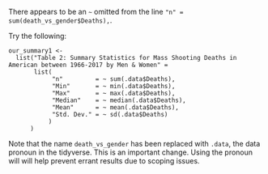 There appears to be an `~` omitted from the line `"n" = sum(death_vs_gender$Deaths),`.

Try the following:

    our_summary1 <- 
      list("Table 2: Summary Statistics for Mass Shooting Deaths in American between 1966-2017 by Men & Women" = 
           list(
                "n"         = ~ sum(.data$Deaths),
                "Min"       = ~ min(.data$Deaths),
                "Max"       = ~ max(.data$Deaths),
                "Median"    = ~ median(.data$Deaths),
                "Mean"      = ~ mean(.data$Deaths),
                "Std. Dev." = ~ sd(.data$Deaths)
               )
          )

Note that the name `death_vs_gender` has been replaced with `.data`, the data
pronoun in the tidyverse.  This is an important change.  Using the pronoun will
will help prevent errant results due to scoping issues.
